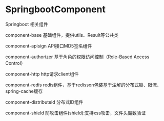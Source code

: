 # SpringbootComponent
Springboot 相关组件

component-base 基础组件，提供utils、Result等公共类

component-apisign API接口MD5签名组件

component-authorizer 基于角色的权限访问控制（Role-Based Access Control）

component-http http请求client组件

component-redis redis组件，基于redisson包装基于注解的分布式锁、限流、spring-cache缓存

component-distributeid 分布式ID组件

component-shield 防攻击组件(shield):支持xss攻击，文件头魔数验证

